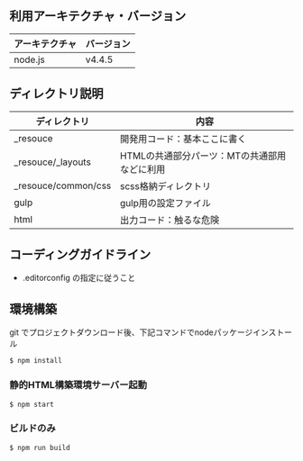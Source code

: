 ## 利用アーキテクチャ・バージョン

| アーキテクチャ | バージョン  |
|---|---|
| node.js | v4.4.5 |

## ディレクトリ説明

| ディレクトリ | 内容  |
|---|---|
| _resouce | 開発用コード：基本ここに書く |
| _resouce/_layouts | HTMLの共通部分パーツ：MTの共通部用などに利用 |
| _resouce/common/css | scss格納ディレクトリ |
| gulp | gulp用の設定ファイル |
| html | 出力コード：触るな危険 |

## コーディングガイドライン

* .editorconfig の指定に従うこと

## 環境構築

git でプロジェクトダウンロード後、下記コマンドでnodeパッケージインストール

```
$ npm install
```

### 静的HTML構築環境サーバー起動

```
$ npm start
```

### ビルドのみ

```
$ npm run build
```
